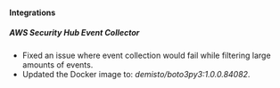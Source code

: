
#### Integrations

##### AWS Security Hub Event Collector

- Fixed an issue where event collection would fail while filtering large amounts of events.
- Updated the Docker image to: *demisto/boto3py3:1.0.0.84082*.
